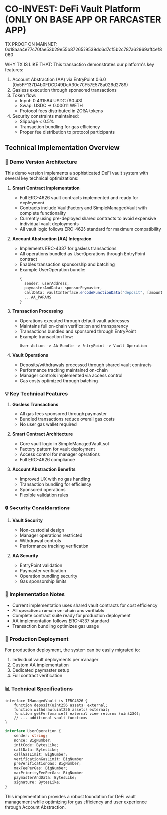# CO-INVEST: DeFi Vault Platform (ONLY ON BASE APP OR FARCASTER APP)

TX PROOF ON MAINNET: 0x18aaa4e77c70fae53b29e55b8726559539dc6d7cf5b2c787a62969aff4ef8060

WHY TX IS LIKE THAT: This transaction demonstrates our platform's key features:
1. Account Abstraction (AA) via EntryPoint 0.6.0 (0x5FF137D4b0FDCD49DcA30c7CF57E578a026d2789)
2. Gasless execution through sponsored transactions
3. Token flow:
   - Input: 0.431584 USDC ($0.43)
   - Swap: USDC → 0.00011 WETH
   - Protocol fees distributed in ZORA tokens
4. Security constraints maintained:
   - Slippage < 0.5%
   - Transaction bundling for gas efficiency
   - Proper fee distribution to protocol participants
## Technical Implementation Overview

### 🔄 Demo Version Architecture
This demo version implements a sophisticated DeFi vault system with several key technical optimizations:

1. **Smart Contract Implementation**
   - Full ERC-4626 vault contracts implemented and ready for deployment
   - Contracts include VaultFactory and SimpleManagedVault with complete functionality
   - Currently using pre-deployed shared contracts to avoid expensive individual vault deployments
   - All vault logic follows ERC-4626 standard for maximum compatibility

2. **Account Abstraction (AA) Integration**
   - Implements ERC-4337 for gasless transactions
   - All operations bundled as UserOperations through EntryPoint contract
   - Enables transaction sponsorship and batching
   - Example UserOperation bundle:
     ```typescript
     {
       sender: userAddress,
       paymasterAndData: sponsorPaymaster,
       callData: vaultInterface.encodeFunctionData("deposit", [amount]),
       ...AA_PARAMS
     }
     ```

3. **Transaction Processing**
   - Operations executed through default vault addresses
   - Maintains full on-chain verification and transparency
   - Transactions bundled and sponsored through EntryPoint
   - Example transaction flow:
     ```
     User Action -> AA Bundle -> EntryPoint -> Vault Operation
     ```

4. **Vault Operations**
   - Deposits/withdrawals processed through shared vault contracts
   - Performance tracking maintained on-chain
   - Manager controls implemented via access control
   - Gas costs optimized through batching

### 💡 Key Technical Features

1. **Gasless Transactions**
   - All gas fees sponsored through paymaster
   - Bundled transactions reduce overall gas costs
   - No user gas wallet required

2. **Smart Contract Architecture**
   - Core vault logic in SimpleManagedVault.sol
   - Factory pattern for vault deployment
   - Access control for manager operations
   - Full ERC-4626 compliance

3. **Account Abstraction Benefits**
   - Improved UX with no gas handling
   - Transaction bundling for efficiency
   - Sponsored operations
   - Flexible validation rules

### 🔒 Security Considerations

1. **Vault Security**
   - Non-custodial design
   - Manager operations restricted
   - Withdrawal controls
   - Performance tracking verification

2. **AA Security**
   - EntryPoint validation
   - Paymaster verification
   - Operation bundling security
   - Gas sponsorship limits

### 📝 Implementation Notes

- Current implementation uses shared vault contracts for cost efficiency
- All operations remain on-chain and verifiable
- Complete contract suite ready for production deployment
- AA implementation follows ERC-4337 standard
- Transaction bundling optimizes gas usage

### 🚀 Production Deployment

For production deployment, the system can be easily migrated to:
1. Individual vault deployments per manager
2. Custom AA implementation
3. Dedicated paymaster setup
4. Full contract verification

### 📊 Technical Specifications

```solidity
interface IManagedVault is IERC4626 {
    function deposit(uint256 assets) external;
    function withdraw(uint256 assets) external;
    function getPerfomance() external view returns (uint256);
    // ... additional vault functions
}
```

```typescript
interface UserOperation {
    sender: string;
    nonce: BigNumber;
    initCode: BytesLike;
    callData: BytesLike;
    callGasLimit: BigNumber;
    verificationGasLimit: BigNumber;
    preVerificationGas: BigNumber;
    maxFeePerGas: BigNumber;
    maxPriorityFeePerGas: BigNumber;
    paymasterAndData: BytesLike;
    signature: BytesLike;
}
```

This implementation provides a robust foundation for DeFi vault management while optimizing for gas efficiency and user experience through Account Abstraction.
